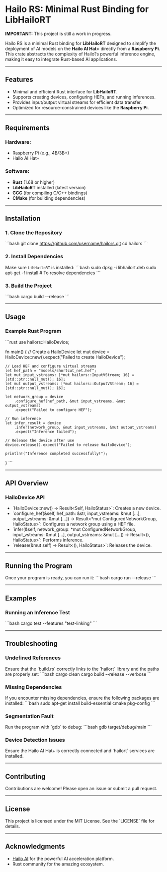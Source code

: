 

# Hailo RS: Minimal Rust Binding for LibHailoRT

**IMPORTANT:** This project is still a work in progress.

Hailo RS is a minimal Rust binding for **LibHailoRT** designed to simplify the deployment of AI models on the **Hailo AI Hat+** directly from a **Raspberry Pi**. This crate abstracts the complexity of Hailo?s powerful inference engine, making it easy to integrate Rust-based AI applications.

---

## Features
- Minimal and efficient Rust interface for **LibHailoRT**.
- Supports creating devices, configuring HEFs, and running inferences.
- Provides input/output virtual streams for efficient data transfer.
- Optimized for resource-constrained devices like the **Raspberry Pi**.

---

## Requirements
### Hardware:
- Raspberry Pi (e.g., 4B/3B+)
- Hailo AI Hat+

### Software:
- **Rust** (1.68 or higher)
- **LibHailoRT** installed (latest version)
- **GCC** (for compiling C/C++ bindings)
- **CMake** (for building dependencies)

---

## Installation

### 1. Clone the Repository
\`\`\`bash
git clone https://github.com/username/hailors.git
cd hailors
\`\`\`

### 2. Install Dependencies
Make sure `LibHailoRT` is installed:
\`\`\`bash
sudo dpkg -i libhailort.deb
sudo apt-get -f install  # To resolve dependencies
\`\`\`

### 3. Build the Project
\`\`\`bash
cargo build --release
\`\`\`

---

## Usage

### Example Rust Program
\`\`\`rust
use hailors::HailoDevice;

fn main() {
    // Create a HailoDevice
    let mut device = HailoDevice::new().expect("Failed to create HailoDevice");

    // Load HEF and configure virtual streams
    let hef_path = "models/shortcut_net.hef";
    let mut input_vstreams: [*mut hailors::InputVStream; 16] = [std::ptr::null_mut(); 16];
    let mut output_vstreams: [*mut hailors::OutputVStream; 16] = [std::ptr::null_mut(); 16];

    let network_group = device
        .configure_hef(hef_path, &mut input_vstreams, &mut output_vstreams)
        .expect("Failed to configure HEF");

    // Run inference
    let infer_result = device
        .infer(network_group, &mut input_vstreams, &mut output_vstreams)
        .expect("Inference failed");

    // Release the device after use
    device.release().expect("Failed to release HailoDevice");

    println!("Inference completed successfully!");
}
\`\`\`

---

## API Overview

### **HailoDevice API**
- \`HailoDevice::new() -> Result<Self, HailoStatus>\`: Creates a new device.
- \`configure_hef(&self, hef_path: &str, input_vstreams: &mut [...], output_vstreams: &mut [...]) -> Result<*mut ConfiguredNetworkGroup, HailoStatus>\`: Configures a network group using a HEF file.
- \`infer(&self, network_group: *mut ConfiguredNetworkGroup, input_vstreams: &mut [...], output_vstreams: &mut [...]) -> Result<(), HailoStatus>\`: Performs inference.
- \`release(&mut self) -> Result<(), HailoStatus>\`: Releases the device.

---

## Running the Program
Once your program is ready, you can run it:
\`\`\`bash
cargo run --release
\`\`\`

---

## Examples
### Running an Inference Test
\`\`\`bash
cargo test --features "test-linking"
\`\`\`

---

## Troubleshooting

### Undefined References
Ensure that the \`build.rs\` correctly links to the \`hailort\` library and the paths are properly set:
\`\`\`bash
cargo clean
cargo build --release --verbose
\`\`\`

### Missing Dependencies
If you encounter missing dependencies, ensure the following packages are installed:
\`\`\`bash
sudo apt-get install build-essential cmake pkg-config
\`\`\`

### Segmentation Fault
Run the program with \`gdb\` to debug:
\`\`\`bash
gdb target/debug/main
\`\`\`

### Device Detection Issues
Ensure the Hailo AI Hat+ is correctly connected and \`hailort\` services are installed.

---

## Contributing
Contributions are welcome! Please open an issue or submit a pull request.

---

## License
This project is licensed under the MIT License. See the \`LICENSE\` file for details.

---

## Acknowledgments
- [Hailo AI](https://hailo.ai) for the powerful AI acceleration platform.
- Rust community for the amazing ecosystem.
